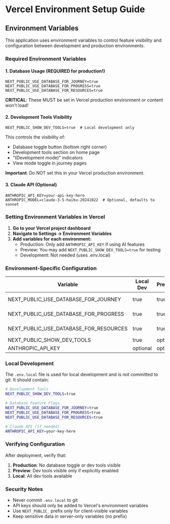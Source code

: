# Vercel Environment Setup Guide

## Environment Variables

This application uses environment variables to control feature visibility and configuration between development and production environments.

### Required Environment Variables

#### 1. Database Usage (REQUIRED for production!)

```
NEXT_PUBLIC_USE_DATABASE_FOR_JOURNEY=true
NEXT_PUBLIC_USE_DATABASE_FOR_PROGRESS=true
NEXT_PUBLIC_USE_DATABASE_FOR_RESOURCES=true
```

**CRITICAL**: These MUST be set in Vercel production environment or content won't load!

#### 2. Development Tools Visibility

```
NEXT_PUBLIC_SHOW_DEV_TOOLS=true  # Local development only
```

This controls the visibility of:
- Database toggle button (bottom right corner)
- Development tools section on home page
- "(Development mode)" indicators
- View mode toggle in journey pages

**Important**: Do NOT set this in your Vercel production environment.

#### 3. Claude API (Optional)

```
ANTHROPIC_API_KEY=your-api-key-here
ANTHROPIC_MODEL=claude-3-5-haiku-20241022  # Optional, defaults to sonnet
```

### Setting Environment Variables in Vercel

1. **Go to your Vercel project dashboard**
2. **Navigate to Settings → Environment Variables**
3. **Add variables for each environment:**
   - Production: Only add `ANTHROPIC_API_KEY` if using AI features
   - Preview: You may add `NEXT_PUBLIC_SHOW_DEV_TOOLS=true` for testing
   - Development: Not needed (uses .env.local)

### Environment-Specific Configuration

| Variable | Local Dev | Preview | Production |
|----------|-----------|---------|------------|
| NEXT_PUBLIC_USE_DATABASE_FOR_JOURNEY | true | true | ✅ REQUIRED |
| NEXT_PUBLIC_USE_DATABASE_FOR_PROGRESS | true | true | ✅ REQUIRED |
| NEXT_PUBLIC_USE_DATABASE_FOR_RESOURCES | true | true | ✅ REQUIRED |
| NEXT_PUBLIC_SHOW_DEV_TOOLS | true | optional | ❌ Never |
| ANTHROPIC_API_KEY | optional | optional | optional |

### Local Development

The `.env.local` file is used for local development and is not committed to git. It should contain:

```bash
# Development Tools
NEXT_PUBLIC_SHOW_DEV_TOOLS=true

# Database Feature Flags
NEXT_PUBLIC_USE_DATABASE_FOR_JOURNEY=true
NEXT_PUBLIC_USE_DATABASE_FOR_PROGRESS=true
NEXT_PUBLIC_USE_DATABASE_FOR_RESOURCES=true

# Claude API (if needed)
ANTHROPIC_API_KEY=your-key-here
```

### Verifying Configuration

After deployment, verify that:
1. **Production**: No database toggle or dev tools visible
2. **Preview**: Dev tools visible only if explicitly enabled
3. **Local**: All dev tools available

### Security Notes

- Never commit `.env.local` to git
- API keys should only be added to Vercel's environment variables
- Use `NEXT_PUBLIC_` prefix only for client-visible variables
- Keep sensitive data in server-only variables (no prefix)